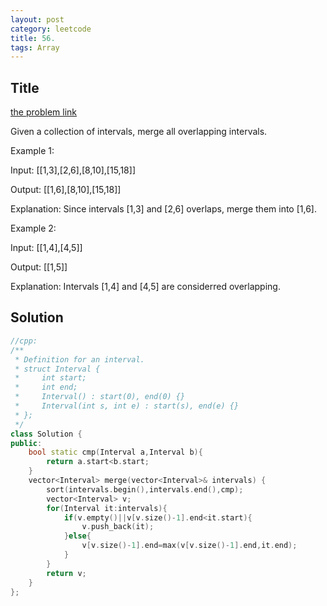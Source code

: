 ```yaml
---
layout: post
category: leetcode
title: 56. 
tags: Array
---
```

## Title
[the problem link](https://leetcode.com/problems/merge-intervals/description/)

Given a collection of intervals, merge all overlapping intervals.

Example 1:

Input: [[1,3],[2,6],[8,10],[15,18]]

Output: [[1,6],[8,10],[15,18]]

Explanation: Since intervals [1,3] and [2,6] overlaps, merge them into [1,6].

Example 2:

Input: [[1,4],[4,5]]

Output: [[1,5]]

Explanation: Intervals [1,4] and [4,5] are considerred overlapping.

## Solution
```c++
//cpp:
/**
 * Definition for an interval.
 * struct Interval {
 *     int start;
 *     int end;
 *     Interval() : start(0), end(0) {}
 *     Interval(int s, int e) : start(s), end(e) {}
 * };
 */
class Solution {
public:
    bool static cmp(Interval a,Interval b){
        return a.start<b.start;
    }
    vector<Interval> merge(vector<Interval>& intervals) {
        sort(intervals.begin(),intervals.end(),cmp);
        vector<Interval> v;
        for(Interval it:intervals){
            if(v.empty()||v[v.size()-1].end<it.start){
                v.push_back(it);
            }else{
                v[v.size()-1].end=max(v[v.size()-1].end,it.end);
            }
        }
        return v;
    }
};
```
